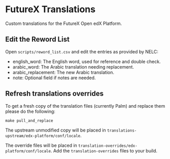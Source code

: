 # FutureX Translations

Custom translations for the FutureX Open edX Platform.

## Edit the Reword List

Open `scripts/reword_list.csv` and edit the entries as provided by NELC:

 - english_word: The English word, used for reference and double check.
 - arabic_word: The Arabic translation needing replacement.
 - arabic_replacement: The new Arabic translation.
 - note: Optional field if notes are needed.

## Refresh translations overrides

To get a fresh copy of the translation files (currently Palm) and replace them please do the following:

```shell
make pull_and_replace
```

The upstream unmodified copy will be placed in `translations-upstream/edx-platform/conf/locale`.

The override files will be placed in `translation-overrides/edx-platform/conf/locale`. Add the `translation-overrides`
files to your build.

